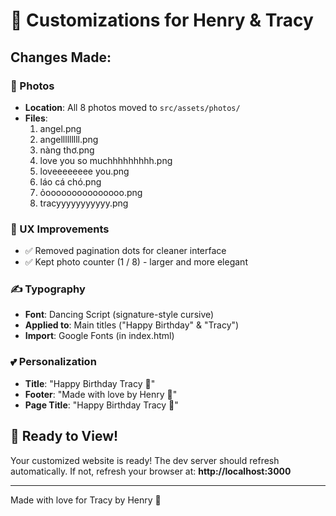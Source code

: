 # 🎨 Customizations for Henry & Tracy

## Changes Made:

### 📸 Photos
- **Location**: All 8 photos moved to `src/assets/photos/`
- **Files**:
  1. angel.png
  2. angelllllllll.png
  3. nàng thơ.png
  4. love you so muchhhhhhhhh.png
  5. loveeeeeeee you.png
  6. láo cá chó.png
  7. ỏooooooooooooooo.png
  8. tracyyyyyyyyyyy.png

### 🎯 UX Improvements
- ✅ Removed pagination dots for cleaner interface
- ✅ Kept photo counter (1 / 8) - larger and more elegant

### ✍️ Typography
- **Font**: Dancing Script (signature-style cursive)
- **Applied to**: Main titles ("Happy Birthday" & "Tracy")
- **Import**: Google Fonts (in index.html)

### 💕 Personalization
- **Title**: "Happy Birthday Tracy 💖"
- **Footer**: "Made with love by Henry 💌"
- **Page Title**: "Happy Birthday Tracy 💖"

## 🚀 Ready to View!

Your customized website is ready! The dev server should refresh automatically.
If not, refresh your browser at: **http://localhost:3000**

---

Made with love for Tracy by Henry 💖

